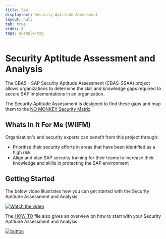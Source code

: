 ```yaml
---
title: Saa
displaytext: Security Aptitude Assessment
layout: null
tab: true
order: 2
tags: example-tag
---
```

# Security Aptitude Assessment and Analysis

The CBAS - SAP Security Aptitude Assessment (CBAS-SSAA) project allows organizations to determine the skill and knowledge gaps required to secure SAP implementations in an organization.

The Security Aptitude Assessment is designed to find these gaps and map them to the [NO MONKEY Security Matrix](https://github.com/NO-MONKEY/CBAS-SAP/blob/master/No_MONKEY_Security_Matrix.md).

## Whats In It For Me (WIIFM)

Organization's and security experts can benefit from this project through:

 - Prioritize their security efforts in areas that have been identified as a high risk
 - Align and plan SAP security training for their teams to increase their knowledge and skills in protecting the SAP environment

## Getting Started

The below video illustrates how you can get started with the Security Aptitude Assessment and Analysis.

[![Watch the video](assets/images/Example_4.gif)](https://www.youtube.com/watch?v=ZglYrmugTX0)

The [HOW-TO](https://github.com/NO-MONKEY/CBAS-SAP-SecurityAptitudeAssessment/blob/master/HOW_TO.md) file also gives an overview on how to start with your Security Aptitude Assessment and Analysis.

[![button](assets/images/cio.png)](https://github.com/NO-MONKEY/CBAS-SAP-SecurityAptitudeAssessment)
